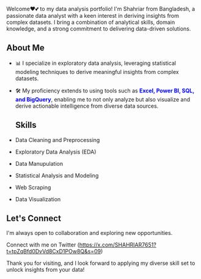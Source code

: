 Welcome❤💕 to my data analysis portfolio! I'm Shahriar from Bangladesh, a passionate data analyst with a keen interest in deriving insights from complex datasets. 
I bring a combination of analytical skills, domain knowledge, and a strong commitment to delivering data-driven solutions.


## About Me
- 📊 I specialize in exploratory data analysis, leveraging statistical modeling techniques to derive meaningful insights from complex datasets.
- 🛠️ My proficiency extends to using tools such as <strong><span style="color:blue;">Excel, Power BI, SQL, and BigQuery</span></strong>, enabling me to not only analyze but also visualize and derive actionable intelligence from diverse data sources.

  ## Skills

- Data Cleaning and Preprocessing
- Exploratory Data Analysis (EDA)
- Data Manupulation
- Statistical Analysis and Modeling
- Web Scraping
- Data Visualization
  

## Let's Connect
I'm always open to collaboration and exploring new opportunities.

Connect with me on 
Twitter
(https://x.com/SHAHRIAR7651?t=tpZqBfd0DvVd8CxD1POw8Q&s=09)

Thank you for visiting, and I look forward to applying my diverse skill set to unlock insights from your data!


